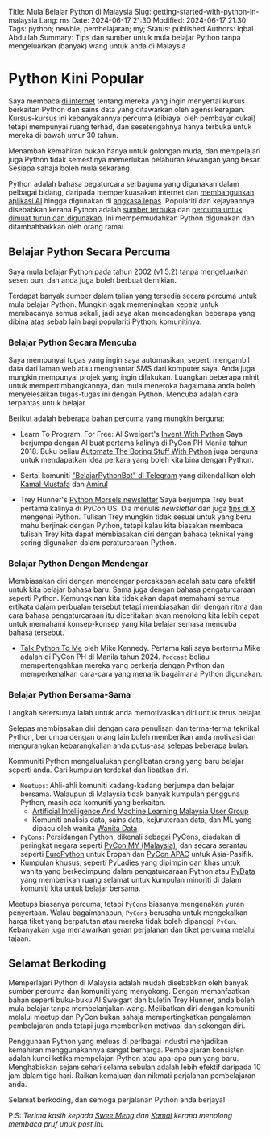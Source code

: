Title: Mula Belajar Python di Malaysia
Slug: getting-started-with-python-in-malaysia
Lang: ms
Date: 2024-06-17 21:30
Modified: 2024-06-17 21:30
Tags: python; newbie; pembelajaran; my;
Status: published
Authors: Iqbal Abdullah
Summary: Tips dan sumber untuk mula belajar Python tanpa mengeluarkan (banyak) wang untuk anda di Malaysia

# Python Kini Popular

Saya membaca [di internet](https://x.com/reviewbyyasmin/status/1802258242342736212) tentang mereka yang ingin menyertai kursus berkaitan Python dan sains data yang ditawarkan oleh agensi kerajaan. Kursus-kursus ini kebanyakannya percuma (dibiayai oleh pembayar cukai) tetapi mempunyai ruang terhad, dan sesetengahnya hanya terbuka untuk mereka di bawah umur 30 tahun.

Menambah kemahiran bukan hanya untuk golongan muda, dan mempelajari juga Python tidak semestinya memerlukan pelaburan kewangan yang besar. Sesiapa sahaja boleh mula sekarang.

Python adalah bahasa pegaturcara serbaguna yang digunakan dalam pelbagai bidang, daripada memperkuasakan internet dan [membangunkan aplikasi AI](https://huggingface.co/learn/nlp-course/en/chapter0/1) hingga digunakan di [angkasa lepas](https://datatas.com/does-nasa-use-python/). Populariti dan kejayaannya disebabkan kerana Python adalah [sumber terbuka](https://github.com/python/cpython) dan [percuma untuk dimuat turun dan digunakan](https://www.python.org/downloads/). Ini mempermudahkan Python digunakan dan ditambahbaikkan oleh orang ramai.

## Belajar Python Secara Percuma

Saya mula belajar Python pada tahun 2002 (v1.5.2) tanpa mengeluarkan sesen pun, dan anda juga boleh berbuat demikian.

Terdapat banyak sumber dalam talian yang tersedia secara percuma untuk mula belajar Python. Mungkin agak memeningkan kepala untuk membacanya semua sekali, jadi saya akan mencadangkan beberapa yang dibina atas sebab lain bagi populariti Python: komunitinya.

### Belajar Python Secara Mencuba

Saya mempunyai tugas yang ingin saya automasikan, seperti mengambil data dari laman web atau menghantar SMS dari komputer saya. Anda juga mungkin mempunyai projek yang ingin dilakukan. Luangkan beberapa minit untuk mempertimbangkannya, dan mula meneroka bagaimana anda boleh menyelesaikan tugas-tugas ini dengan Python. Mencuba adalah cara terpantas untuk belajar.

Berikut adalah beberapa bahan percuma yang mungkin berguna:

- Learn To Program. For Free: Al Sweigart's [Invent With Python](https://inventwithpython.com)
    Saya berjumpa dengan Al buat pertama kalinya di PyCon PH Manila tahun 2018. Buku beliau [Automate The Boring Stuff With Python](https://automatetheboringstuff.com) juga berguna untuk mendapatkan idea perkara yang boleh kita bina dengan Python.

- Sertai komuniti ["BelajarPythonBot" di Telegram](https://t.me/belajarpythonbot) yang dikendalikan oleh [Kamal Mustafa](https://x.com/k4ml) dan [Amirul](https://x.com/AmirulAbu)

- Trey Hunner's [Python Morsels newsletter](https://www.pythonmorsels.com/newsletter/)
    Saya berjumpa Trey buat pertama kalinya di PyCon US. Dia menulis _newsletter_ dan juga [tips di X](https://x.com/treyhunner) mengenai Python. Tulisan Trey mungkin tidak sesuai untuk yang beru mahu berjinak dengan Python, tetapi kalau kita biasakan membaca tulisan Trey kita dapat membiasakan diri dengan bahasa teknikal yang sering digunakan dalam peraturcaraan Python.

### Belajar Python Dengan Mendengar

Membiasakan diri dengan mendengar percakapan adalah satu cara efektif untuk kita belajar bahasa baru. Sama juga dengan
bahasa pengaturcaraan seperti Python. Kemungkinan kita tidak akan dapat memahami semua ertikata dalam perbualan tersebut
tetapi membiasakan diri dengan ritma dan cara bahasa pengaturcaraan itu diceritakan akan menolong kita lebih cepat untuk
memahami konsep-konsep yang kita belajar semasa mencuba bahasa tersebut.

- [Talk Python To Me](https://talkpython.fm) oleh Mike Kennedy.
    Pertama kali saya bertermu Mike adalah di PyCon PH di Manila tahun 2024. `Podcast` beliau mempertengahkan mereka yang berkerja dengan Python dan memperkenalkan cara-cara yang menarik bagaimana Python digunakan.

### Belajar Python Bersama-Sama

Langkah setersunya ialah untuk anda memotivasikan diri untuk terus belajar.

Selepas membiasakan diri dengan cara penulisan dan terma-terma teknikal Python, berjumpa dengan orang lain boleh
memberikan anda motivasi dan mengurangkan kebarangkalian anda putus-asa selepas beberapa bulan.

Kommuniti Python mengalualukan penglibatan orang yang baru belajar seperti anda. Cari kumpulan terdekat dan libatkan
diri.

- `Meetups`: Ahli-ahli komuniti kadang-kadang berjumpa dan belajar bersama. Walaupun di Malaysia tidak banyak kumpulan pengguna Python, masih ada komuniti yang berkaitan.
    - [Artificial Intelligence And Machine Learning Malaysia User Group](https://tfugmy.peatix.com)
    - Komuniti analisis data, sains data, kejuruteraan data, dan ML yang dipacu oleh wanita [Wanita Data](https://x.com/WanitaData)
- `PyCons`: Persidangan Python, dikenali sebagai PyCons, diadakan di peringkat negara seperti [PyCon MY (Malaysia)](https://pycon.my/), dan secara serantau seperti [EuroPython](https://europython.eu) untuk Eropah dan [PyCon APAC](https://pycon.asia) untuk Asia-Pasifik.
- Kumpulan khusus, seperti [PyLadies](https://pyladies.com/locations/) yang dipimpin dan khas untuk wanita yang berkecimpung dalam pengaturcaraan Python atau [PyData](https://www.meetup.com/PyDataKL/) yang memberikan ruang selamat untuk kumpulan minoriti di dalam komuniti kita untuk belajar bersama.

Meetups biasanya percuma, tetapi `PyCons` biasanya mengenakan yuran penyertaan. Walau bagaimanapun, `PyCons` berusaha untuk mengekalkan harga tiket yang berpatutan atau mereka tidak boleh dipanggil `PyCon`. Kebanyakan juga menawarkan geran perjalanan dan tiket percuma melalui tajaan.

## Selamat Berkoding

Memperlajari Python di Malaysia adalah mudah disebabkan oleh banyak sumber percuma dan komuniti yang menyokong. Dengan memanfaatkan bahan seperti buku-buku Al Sweigart dan buletin Trey Hunner, anda boleh mula belajar tanpa membelanjakan wang.
Melibatkan diri dengan komuniti melalui meetup dan PyCon bukan sahaja mempertingkatkan pengalaman pembelajaran anda tetapi juga memberikan motivasi dan sokongan diri.

Penggunaan Python yang meluas di perlbagai industri menjadikan kemahiran menggunakannya sangat berharga. Pembelajaran konsisten adalah kunci ketika mempelajari Python atau apa-apa pun yang baru. Menghabiskan sejam sehari selama sebulan adalah lebih efektif daripada 10 jam dalam tiga hari. Raikan kemajuan dan nikmati perjalanan pembelajaran anda.

Selamat berkoding, dan semoga perjalanan Python anda berjaya!

P.S: _Terima kasih kepada [Swee Meng](https://x.com/sweemeng) dan [Kamal](https://x.com/k4ml) kerana menolong membaca
pruf unuk post ini._
